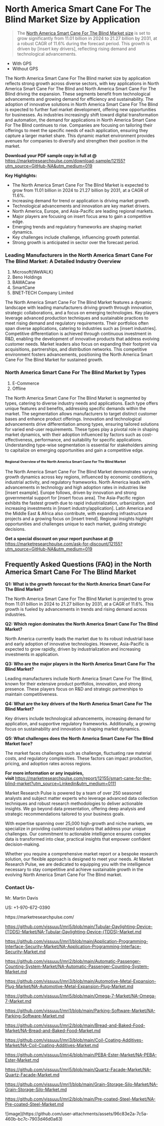 <h1>North America Smart Cane For The Blind Market&nbsp;Size by Application</h1><blockquote><p>The <a href="https://marketresearchpulse.com/download-sample/12155?utm_source=GitHub-NA&amp;utm_medium=019">North America Smart Cane For The Blind Market size</a> is set to grow significantly from 11.01 billion in 2024 to 21.27 billion by 2031, at a robust CAGR of 11.6% during the forecast period. This growth is driven by [insert key drivers], reflecting rising demand and technological advancements.</p></blockquote><ul><li>With GPS<li> Without GPS</li></ul><p>The North America Smart Cane For The Blind market size by application reflects strong growth across diverse sectors, with key applications in North America Smart Cane For The Blind and North America Smart Cane For The Blind driving the expansion. These segments benefit from technological advancements and growing demand for efficiency and sustainability. The adoption of innovative solutions in North America Smart Cane For The Blind is expected to further fuel market development, offering new opportunities for businesses. As industries increasingly shift toward digital transformation and automation, the demand for applications in North America Smart Cane For The Blind continues to rise. Companies are focusing on tailoring their offerings to meet the specific needs of each application, ensuring they capture a larger market share. This dynamic market environment provides avenues for companies to diversify and strengthen their position in the market.</p><p><strong>Download your PDF sample copy in full at @ </strong><a href="https://marketresearchpulse.com/download-sample/12155?utm_source=GitHub-NA&amp;utm_medium=019">https://marketresearchpulse.com/download-sample/12155?utm_source=GitHub-NA&amp;utm_medium=019</a></p><p><strong>Key Highlights: </strong></p><ul><li>The North America Smart Cane For The Blind Market is expected to grow from 11.01 billion in 2024 to 21.27 billion by 2031, at a CAGR of 11.6%.</li><li>Increasing demand for trend or application is driving market growth.</li><li>Technological advancements and innovation are key market drivers.</li><li>North America, Europe, and Asia-Pacific are leading regional markets.</li><li>Major players are focusing on insert focus area to gain a competitive edge.</li><li>Emerging trends and regulatory frameworks are shaping market dynamics.</li><li>Key challenges include challenge, influencing growth potential.</li><li>Strong growth is anticipated in sector over the forecast period.</li></ul><h3>Leading Manufacturers in the North America Smart Cane For The Blind Market: A Detailed Industry Overview</h3><ol><li>Microsoft(WeWALK)</li><li>Beno Holdings</li><li>BAWACane</li><li>SmartCane</li><li>BNET-TECH Company Limited</li></ol><div class="flex max-w-full flex-col flex-grow"><div class="min-h-8 text-message flex w-full flex-col items-end gap-2 whitespace-normal break-words [.text-message+&amp;]:mt-5" dir="auto" data-message-author-role="assistant" data-message-id="fd8432e4-4910-450d-b182-61b7bfb0a01f" data-message-model-slug="gpt-4o"><div class="flex w-full flex-col gap-1 empty:hidden first:pt-[3px]"><div class="markdown prose w-full break-words dark:prose-invert light"><p>The North America Smart Cane For The Blind Market features a dynamic landscape with leading manufacturers driving growth through innovation, strategic collaborations, and a focus on emerging technologies. Key players leverage advanced production techniques and sustainable practices to meet rising demand and regulatory requirements. Their portfolios often span diverse applications, catering to industries such as [insert industries]. Competitive differentiation is achieved through continuous investment in R&amp;D, enabling the development of innovative products that address evolving customer needs. Market leaders also focus on expanding their footprint via acquisitions, partnerships, and distribution networks. This competitive environment fosters advancements, positioning the North America Smart Cane For The Blind Market for sustained growth.</p></div></div></div></div><h3>North America Smart Cane For The Blind Market by Types</h3><ol><li>E-Commerce<li> Offline</li></ol><div class="flex max-w-full flex-col flex-grow"><div class="min-h-8 text-message flex w-full flex-col items-end gap-2 whitespace-normal break-words [.text-message+&amp;]:mt-5" dir="auto" data-message-author-role="assistant" data-message-id="084470be-0bb7-4664-bddf-5156b4f41249" data-message-model-slug="gpt-4o-mini"><div class="flex w-full flex-col gap-1 empty:hidden first:pt-[3px]"><div class="markdown prose w-full break-words dark:prose-invert light"><p>The North America Smart Cane For The Blind Market is segmented by types, catering to diverse industry needs and applications. Each type offers unique features and benefits, addressing specific demands within the market. The segmentation allows manufacturers to target distinct customer bases and enhance product offerings. Innovation and technological advancements drive differentiation among types, ensuring tailored solutions for varied end-user requirements. These types play a pivotal role in shaping market dynamics, with their adoption influenced by factors such as cost-effectiveness, performance, and suitability for specific applications. Understanding type-wise segmentation is essential for stakeholders aiming to capitalize on emerging opportunities and gain a competitive edge.</p></div></div></div></div><h3><span style="font-size: 11px;">Regional Overview of the North America Smart Cane For The Blind Market</span></h3><div class="flex max-w-full flex-col flex-grow"><div class="min-h-8 text-message flex w-full flex-col items-end gap-2 whitespace-normal break-words [.text-message+&amp;]:mt-5" dir="auto" data-message-author-role="assistant" data-message-id="e9038762-ce64-4e30-91c9-9bd413514231" data-message-model-slug="gpt-4o-mini"><div class="flex w-full flex-col gap-1 empty:hidden first:pt-[3px]"><div class="markdown prose w-full break-words dark:prose-invert light"><p>The North America Smart Cane For The Blind Market demonstrates varying growth dynamics across key regions, influenced by economic conditions, industrial activity, and regulatory frameworks. North America leads with advancements in technology and high adoption rates in industries like [insert example]. Europe follows, driven by innovation and strong governmental support for [insert focus area]. The Asia-Pacific region exhibits the fastest growth due to rapid industrialization, urbanization, and increasing investments in [insert industry/application]. Latin America and the Middle East &amp; Africa also contribute, with expanding infrastructure projects and a growing focus on [insert trend]. Regional insights highlight opportunities and challenges unique to each market, guiding strategic decisions.</p></div></div></div></div><p><strong>Get a special discount on your report purchase at @ </strong><a href="https://marketresearchpulse.com/ask-for-discount/12155?utm_source=GitHub-NA&amp;utm_medium=019">https://marketresearchpulse.com/ask-for-discount/12155?utm_source=GitHub-NA&amp;utm_medium=019</a></p><h2>Frequently Asked Questions (FAQ) in the North America Smart Cane For The Blind Market</h2><p><strong>Q1: What is the growth forecast for the North America Smart Cane For The Blind Market?</strong></p><p>The North America Smart Cane For The Blind Market is projected to grow from 11.01 billion in 2024 to 21.27 billion by 2031, at a CAGR of 11.6%. This growth is fueled by advancements in trends and rising demand across industries.</p><p><strong>Q2: Which region dominates the North America Smart Cane For The Blind Market?</strong></p><p>North America currently leads the market due to its robust industrial base and early adoption of innovative technologies. However, Asia-Pacific is expected to grow rapidly, driven by industrialization and increasing investments in application.</p><p><strong>Q3: Who are the major players in the North America Smart Cane For The Blind Market?</strong></p><p>Leading manufacturers include North America Smart Cane For The Blind, known for their extensive product portfolios, innovation, and strong presence. These players focus on R&amp;D and strategic partnerships to maintain competitiveness.</p><p><strong>Q4: What are the key drivers of the North America Smart Cane For The Blind Market?</strong></p><p>Key drivers include technological advancements, increasing demand for application, and supportive regulatory frameworks. Additionally, a growing focus on sustainability and innovation is shaping market dynamics.</p><p><strong>Q5: What challenges does the North America Smart Cane For The Blind Market face?</strong></p><p>The market faces challenges such as challenge, fluctuating raw material costs, and regulatory complexities. These factors can impact production, pricing, and adoption rates across regions.</p><p><strong>For more information or any inquiries, visit&nbsp;</strong><a href="https://marketresearchpulse.com/report/12155/smart-cane-for-the-blind-market?utm_source=Linkedin&utm_medium=0111">https://marketresearchpulse.com/report/12155/smart-cane-for-the-blind-market?utm_source=Linkedin&utm_medium=0111</a></p><p>Market Research Pulse is powered by a team of over 250 seasoned analysts and subject matter experts who leverage advanced data collection techniques and robust research methodologies to deliver actionable insights. We go beyond data presentation, offering deep analysis and strategic recommendations tailored to your business goals.</p><p>With expertise spanning over 25,000 high-growth and niche markets, we specialize in providing customized solutions that address your unique challenges. Our commitment to actionable intelligence ensures complex data is transformed into clear, practical insights that empower confident decision-making.</p><p>Whether you require a comprehensive market report or a bespoke research solution, our flexible approach is designed to meet your needs. At Market Research Pulse, we are dedicated to equipping you with the intelligence necessary to stay competitive and achieve sustainable growth in the evolving North America Smart Cane For The Blind market.</p><h3><strong>Contact Us-</strong></h3><p>Mr. Martin Davis</p><p>US: +1-970-672-0390</p><p>https://marketresearchpulse.com/</p><p><a href="https://github.com/vissuuu1/mri5/blob/main/Tubular-Daylighting-Device-(TDDS)-Market/NA-Tubular-Daylighting-Device-(TDDS)-Market.md">https://github.com/vissuuu1/mri5/blob/main/Tubular-Daylighting-Device-(TDDS)-Market/NA-Tubular-Daylighting-Device-(TDDS)-Market.md</a></p><p><a href="https://github.com/vissuuu1/mri1/blob/main/Application-Programming-Interface-Security-Market/NA-Application-Programming-Interface-Security-Market.md">https://github.com/vissuuu1/mri1/blob/main/Application-Programming-Interface-Security-Market/NA-Application-Programming-Interface-Security-Market.md</a></p><p><a href="https://github.com/vissuuu1/mri2/blob/main/Automatic-Passenger-Counting-System-Market/NA-Automatic-Passenger-Counting-System-Market.md">https://github.com/vissuuu1/mri2/blob/main/Automatic-Passenger-Counting-System-Market/NA-Automatic-Passenger-Counting-System-Market.md</a></p><p><a href="https://github.com/vissuuu1/mri3/blob/main/Automotive-Metal-Expansion-Plug-Market/NA-Automotive-Metal-Expansion-Plug-Market.md">https://github.com/vissuuu1/mri3/blob/main/Automotive-Metal-Expansion-Plug-Market/NA-Automotive-Metal-Expansion-Plug-Market.md</a></p><p><a href="https://github.com/vissuuu1/mri5/blob/main/Omega-7-Market/NA-Omega-7-Market.md">https://github.com/vissuuu1/mri5/blob/main/Omega-7-Market/NA-Omega-7-Market.md</a></p><p><a href="https://github.com/vissuuu1/mri1/blob/main/Parking-Software-Market/NA-Parking-Software-Market.md">https://github.com/vissuuu1/mri1/blob/main/Parking-Software-Market/NA-Parking-Software-Market.md</a></p><p><a href="https://github.com/vissuuu1/mri2/blob/main/Bread-and-Baked-Food-Market/NA-Bread-and-Baked-Food-Market.md">https://github.com/vissuuu1/mri2/blob/main/Bread-and-Baked-Food-Market/NA-Bread-and-Baked-Food-Market.md</a></p><p><a href="https://github.com/vissuuu1/mri3/blob/main/Coil-Coating-Additives-Market/NA-Coil-Coating-Additives-Market.md">https://github.com/vissuuu1/mri3/blob/main/Coil-Coating-Additives-Market/NA-Coil-Coating-Additives-Market.md</a></p><p><a href="https://github.com/vissuuu1/mri4/blob/main/PEBA-Ester-Market/NA-PEBA-Ester-Market.md">https://github.com/vissuuu1/mri4/blob/main/PEBA-Ester-Market/NA-PEBA-Ester-Market.md</a></p><p><a href="https://github.com/vissuuu1/mri5/blob/main/Quartz-Facade-Market/NA-Quartz-Facade-Market.md">https://github.com/vissuuu1/mri5/blob/main/Quartz-Facade-Market/NA-Quartz-Facade-Market.md</a></p><p><a href="https://github.com/vissuuu1/mri1/blob/main/Grain-Storage-Silo-Market/NA-Grain-Storage-Silo-Market.md">https://github.com/vissuuu1/mri1/blob/main/Grain-Storage-Silo-Market/NA-Grain-Storage-Silo-Market.md</a></p><p><a href="https://github.com/vissuuu1/mri2/blob/main/Pre-coated-Steel-Market/NA-Pre-coated-Steel-Market.md">https://github.com/vissuuu1/mri2/blob/main/Pre-coated-Steel-Market/NA-Pre-coated-Steel-Market.md</a></p>
![image](https://github.com/user-attachments/assets/96c83e2a-7c5a-460b-bc7c-7903d46d0a63)
